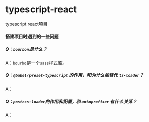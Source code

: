 # typescript-react
typescript react项目

#### 搭建项目时遇到的一些问题
##### Q：`bourbon`是什么？
A：`bourbo`是一个`sass`样式库。

##### Q：`@babel/preset-typescript` 的作用，和为什么能替代 `ts-loader`？
A：

##### Q：`postcss-loader`的作用和配置，和 `autoprefixer` 有什么关系？
A：
